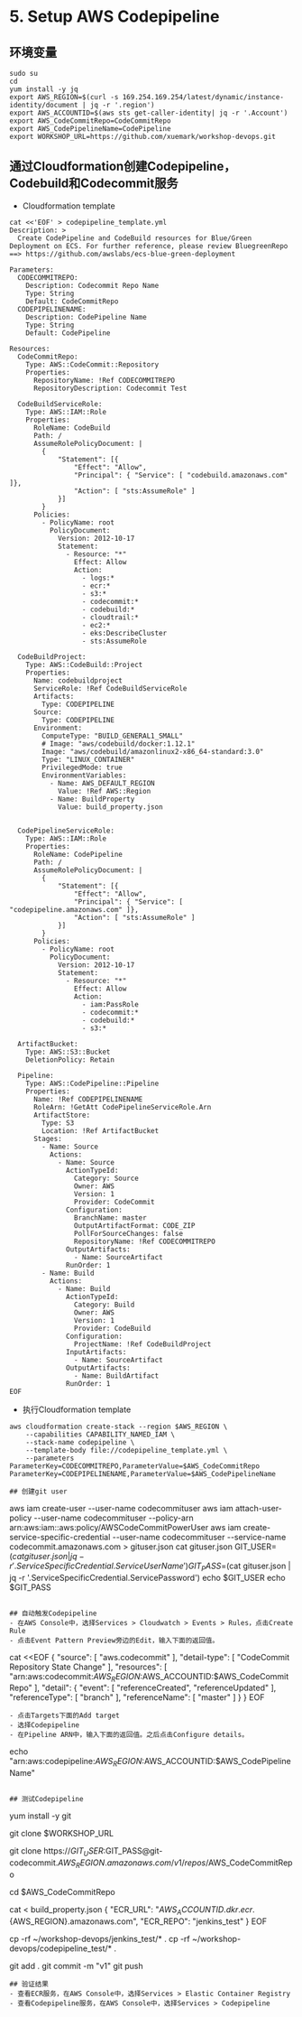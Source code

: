 
# 5. Setup AWS Codepipeline

## 环境变量
```
sudo su
cd
yum install -y jq
export AWS_REGION=$(curl -s 169.254.169.254/latest/dynamic/instance-identity/document | jq -r '.region')
export AWS_ACCOUNTID=$(aws sts get-caller-identity| jq -r '.Account')
export AWS_CodeCommitRepo=CodeCommitRepo
export AWS_CodePipelineName=CodePipeline
export WORKSHOP_URL=https://github.com/xuemark/workshop-devops.git
```

## 通过Cloudformation创建Codepipeline，Codebuild和Codecommit服务
- Cloudformation template
```
cat <<'EOF' > codepipeline_template.yml
Description: >
  Create CodePipeline and CodeBuild resources for Blue/Green Deployment on ECS. For further reference, please review BluegreenRepo ==> https://github.com/awslabs/ecs-blue-green-deployment

Parameters: 
  CODECOMMITREPO:
    Description: Codecommit Repo Name
    Type: String
    Default: CodeCommitRepo
  CODEPIPELINENAME:
    Description: CodePipeline Name
    Type: String
    Default: CodePipeline

Resources:
  CodeCommitRepo:
    Type: AWS::CodeCommit::Repository
    Properties:
      RepositoryName: !Ref CODECOMMITREPO
      RepositoryDescription: Codecommit Test

  CodeBuildServiceRole:
    Type: AWS::IAM::Role
    Properties:
      RoleName: CodeBuild
      Path: /
      AssumeRolePolicyDocument: |
        {
            "Statement": [{
                "Effect": "Allow",
                "Principal": { "Service": [ "codebuild.amazonaws.com" ]},
                "Action": [ "sts:AssumeRole" ]
            }]
        }
      Policies:
        - PolicyName: root
          PolicyDocument:
            Version: 2012-10-17
            Statement:
              - Resource: "*"
                Effect: Allow
                Action:
                  - logs:*
                  - ecr:*
                  - s3:*
                  - codecommit:*
                  - codebuild:*
                  - cloudtrail:*
                  - ec2:*
                  - eks:DescribeCluster
                  - sts:AssumeRole

  CodeBuildProject:
    Type: AWS::CodeBuild::Project
    Properties:
      Name: codebuildproject
      ServiceRole: !Ref CodeBuildServiceRole    
      Artifacts:
        Type: CODEPIPELINE
      Source:
        Type: CODEPIPELINE
      Environment:
        ComputeType: "BUILD_GENERAL1_SMALL"
        # Image: "aws/codebuild/docker:1.12.1"
        Image: "aws/codebuild/amazonlinux2-x86_64-standard:3.0"
        Type: "LINUX_CONTAINER"
        PrivilegedMode: true
        EnvironmentVariables:
          - Name: AWS_DEFAULT_REGION
            Value: !Ref AWS::Region
          - Name: BuildProperty
            Value: build_property.json            


  CodePipelineServiceRole:
    Type: AWS::IAM::Role
    Properties:
      RoleName: CodePipeline
      Path: /
      AssumeRolePolicyDocument: |
        {
            "Statement": [{
                "Effect": "Allow",
                "Principal": { "Service": [ "codepipeline.amazonaws.com" ]},
                "Action": [ "sts:AssumeRole" ]
            }]
        }
      Policies:
        - PolicyName: root
          PolicyDocument:
            Version: 2012-10-17
            Statement:
              - Resource: "*"
                Effect: Allow
                Action:
                  - iam:PassRole
                  - codecommit:*
                  - codebuild:*
                  - s3:*

  ArtifactBucket:
    Type: AWS::S3::Bucket
    DeletionPolicy: Retain

  Pipeline:
    Type: AWS::CodePipeline::Pipeline
    Properties:
      Name: !Ref CODEPIPELINENAME
      RoleArn: !GetAtt CodePipelineServiceRole.Arn
      ArtifactStore:
        Type: S3
        Location: !Ref ArtifactBucket
      Stages:
        - Name: Source
          Actions:
            - Name: Source
              ActionTypeId:
                Category: Source
                Owner: AWS
                Version: 1
                Provider: CodeCommit
              Configuration:
                BranchName: master
                OutputArtifactFormat: CODE_ZIP
                PollForSourceChanges: false
                RepositoryName: !Ref CODECOMMITREPO
              OutputArtifacts:
                - Name: SourceArtifact
              RunOrder: 1
        - Name: Build
          Actions:
            - Name: Build
              ActionTypeId:
                Category: Build
                Owner: AWS
                Version: 1
                Provider: CodeBuild
              Configuration:
                ProjectName: !Ref CodeBuildProject
              InputArtifacts:
                - Name: SourceArtifact
              OutputArtifacts:
                - Name: BuildArtifact
              RunOrder: 1
EOF

```

- 执行Cloudformation template
```
aws cloudformation create-stack --region $AWS_REGION \
    --capabilities CAPABILITY_NAMED_IAM \
	--stack-name codepipeline \
	--template-body file://codepipeline_template.yml \
    --parameters ParameterKey=CODECOMMITREPO,ParameterValue=$AWS_CodeCommitRepo  ParameterKey=CODEPIPELINENAME,ParameterValue=$AWS_CodePipelineName

## 创建git user
```
aws iam create-user --user-name codecommituser
aws iam attach-user-policy --user-name codecommituser --policy-arn arn:aws:iam::aws:policy/AWSCodeCommitPowerUser
aws iam create-service-specific-credential --user-name codecommituser --service-name codecommit.amazonaws.com > gituser.json
cat gituser.json
GIT_USER=$(cat gituser.json | jq -r '.ServiceSpecificCredential.ServiceUserName')
GIT_PASS=$(cat gituser.json | jq -r '.ServiceSpecificCredential.ServicePassword')
echo $GIT_USER
echo $GIT_PASS
```

## 自动触发Codepipeline
- 在AWS Console中，选择Services > Cloudwatch > Events > Rules，点击Create Rule
- 点击Event Pattern Preview旁边的Edit，输入下面的返回值。
```
cat <<EOF
{
  "source": [
    "aws.codecommit"
  ],
  "detail-type": [
    "CodeCommit Repository State Change"
  ],
  "resources": [
    "arn:aws:codecommit:$AWS_REGION:$AWS_ACCOUNTID:$AWS_CodeCommitRepo"
  ],
  "detail": {
    "event": [
      "referenceCreated",
      "referenceUpdated"
    ],
    "referenceType": [
      "branch"
    ],
    "referenceName": [
      "master"
    ]
  }
}
EOF
```
- 点击Targets下面的Add target
- 选择Codepipeline
- 在Pipeline ARN中，输入下面的返回值。之后点击Configure details。
```
echo "arn:aws:codepipeline:$AWS_REGION:$AWS_ACCOUNTID:$AWS_CodePipelineName"
```

## 测试Codepipeline
```
yum install -y git

git clone $WORKSHOP_URL

git clone https://$GIT_USER:$GIT_PASS@git-codecommit.$AWS_REGION.amazonaws.com/v1/repos/$AWS_CodeCommitRepo

cd $AWS_CodeCommitRepo

cat <<EOF > build_property.json
{
    "ECR_URL": "${AWS_ACCOUNTID}.dkr.ecr.${AWS_REGION}.amazonaws.com",
    "ECR_REPO": "jenkins_test"
}
EOF

cp -rf ~/workshop-devops/jenkins_test/* .
cp -rf ~/workshop-devops/codepipeline_test/* .

git add .
git commit -m "v1"
git push

```
## 验证结果
- 查看ECR服务，在AWS Console中，选择Services > Elastic Container Registry
- 查看Codepipeline服务，在AWS Console中，选择Services > Codepipeline


